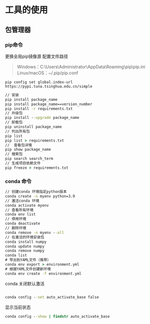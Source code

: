 # 工具的使用


## 包管理器

### pip命令

更换全局pip镜像源
配置文件路径
  >Windows：C:\Users\Administrator\AppData\Roaming\pip\pip.ini
  >Linux/macOS：~/.pip/pip.conf

```
pip config set global.index-url https://pypi.tuna.tsinghua.edu.cn/simple
```

```cmd
// 安装
pip install package_name
pip install package_name==version_number
pip install -r requirements.txt
// 升级包
pip install --upgrade package_name
// 卸载包
pip uninstall package_name
// 列出所有包
pip list
pip list > requirements.txt
//  查看包详情
pip show package_name
// 搜索包
pip search search_term
// 生成项目依赖文件
pip freeze > requirements.txt
```

### conda 命令

```cmd
// 创建conda 环境指定python版本
conda create -n myenv python=3.9
// 激活conda 环境
conda activate myenv
// 查看所有环境
conda env list
// 停用环境
conda deactivate
// 删除环境
conda remove -n myenv --all
// 在激活的环境安装包
conda install numpy
conda update numpy
conda remove numpy
conda list
# 导出到YAML文件（推荐）
conda env export > environment.yml
# 根据YAML文件创建新环境
conda env create -f environment.yml
```

conda 关闭默认激活

```cmd

conda config --set auto_activate_base false
```

显示当前状态

```cmd
conda config --show | findstr auto_activate_base
```